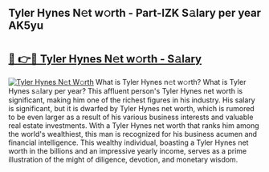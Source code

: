 ## Tyler Hynes N𝚎t w𝚘rth - Part-IZK S𝚊lary per year AK5yu

# <h2><a href="http://gc44bcf.nevu.top/?p=Tyler+Hynes">🔗 👉🔴 Tyler Hynes N𝚎t w𝚘rth - S𝚊lary</a></h2>

[![Tyler Hynes N𝚎t W𝚘rth](https://i.imgur.com/Oavwk0R.jpeg)](http://gc44bcf.nevu.top/?p=Tyler+Hynes)
What is Tyler Hynes n𝚎t w𝚘rth? What is Tyler Hynes s𝚊lary per year?
This affluent person's Tyler Hynes net worth is significant, making him one of the richest figures in his industry. His salary is significant, but it is dwarfed by Tyler Hynes net worth, which is rumored to be even larger as a result of his various business interests and valuable real estate investments. With a Tyler Hynes net worth that ranks him among the world's wealthiest, this man is recognized for his business acumen and financial intelligence. This wealthy individual, boasting a Tyler Hynes net worth in the billions and an impressive yearly income, serves as a prime illustration of the might of diligence, devotion, and monetary wisdom.

